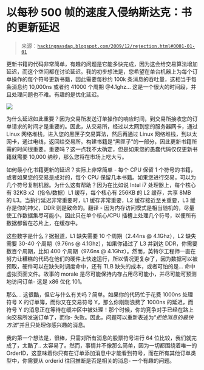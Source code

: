 <!--yml

分类: 未分类

日期: 2024-05-13 00:08:34

-->

# 以每秒 500 帧的速度入侵纳斯达克：书的更新延迟

> 来源：[`hackingnasdaq.blogspot.com/2009/12/rejection.html#0001-01-01`](http://hackingnasdaq.blogspot.com/2009/12/rejection.html#0001-01-01)

更新书籍的代码非常简单，有趣的问题是它能多快完成，因为这会给交易算法增加延迟，而这个空间都在讨论延迟。我的初步想法是，您希望在单台机器上为每个订单操作的每个符号更新书籍，因此需要每秒约 100k 条消息的吞吐量，这相当于每条消息约 10,000ns 或者约 41000 个周期 @4.1ghz... 这是一个很大的时间段，并且处理问题也不难。有趣的是优化延迟。

![](https://blogger.googleusercontent.com/img/b/R29vZ2xl/AVvXsEiRug6conN-A3nYyVXAKoOizf3idGKJ79zx_BL3iGT7uYioUzBO03W1QK0kYGSjcEga9MdC6AMoakhDDlo6ZZ1KNXVACRSAJH8OX-HovgGfjW7g1yg2_K07g_yZcduHXSVeJ5OoO59LIg/s1600-h/highlevel_latency.jpg)

为什么延迟如此重要？因为交易所发送订单操作的响应时间，到交易所接收您的订单请求的时间才是重要的。因此，从交易所，经过以太网到您的服务器网卡，通过 Linux 网络堆栈，进入您的黑匣子交易算法，然后再通过 Linux 网络堆栈，到以太网卡，通过电线，返回给交易所。构建书籍是“黑匣子”的一部分，因此更新书籍所需的时间很重要。重要吗？这一点我不太确定，但是如果您的愚蠢代码仅仅更新书籍就需要 10,000 纳秒，那么您将在市场上吃大亏。

如何最小化书籍更新的延迟？实际上非常简单 - 每个 CPU 保留 1 个符号的书籍，或者如果您的交易是成对的，每个 CPU 保留几本书籍。如果您进行交易，可以为几个符号复制机器。为什么这有帮助？因为在比如说 Intel i7 处理器上，每个核心有 32KB x2（指令/数据）L1 缓存，每个核心有 256KB 的 L2 缓存，共享 8MB 的 L3。当执行延迟非常重要时，L1 缓存非常重要，L2 缓存接近至关重要，L3 缓存是你的神父，DDR 则是致命的。翻译 - 因为内存访问模式是相当随机的，尽量使工作数据集尽可能小，因此只在单个核心/CPU 插槽上处理几个符号，以便所有数据都留在芯片上，在缓存中。

这些数字是什么？据报道，L1 缺失需要 10 个周期（2.44ns @ 4.1Ghz），L2 缺失需要 30-40 个周期（9.76ns @ 4.1Ghz），如果你错过了 L3 并到达 DDR，你需要数百个周期，比如 400 个周期（97.6ns @ 4.1Ghz）。然而，英特尔工程师一直在努力让糟糕的代码在他们的硬件上快速运行，所以情况更复杂了，因为数据可以被预取，硬件可以在缺失时调度命中，还有 TLB 缺失的成本，或者可怕的是... 命中虚拟页面文件。故事的 morale 是尽可能保持内存占用尽可能小，并尽可能可预测地访问订单- 这是 x86 优化 101。

那么... 这很酷，但它与什么有关吗？简单。如果你的代码忙于花费 1000ns 处理符号 X 的订单簿，而你又在交易符号 Y，那么你刚刚浪费了 1000ns 的延迟，而符号 Y 的消息正在等待在缓冲区中被处理！那个时候，你的竞争对手已经在路上向交易所发送订单了，而你- 失败。因此，问题可以重新表述为“*拒绝消息的最快方法*”并且只处理你感兴趣的消息。

我的第一个想法是，很棒，只需对所有消息的股票符号进行 64 位比较，我们就完成了，太酷了.. 太容易了。然而，事情并不像那么简单，因为一切都围绕着唯一的 OrderID，这意味着你只有在订单添加消息中才能看到符号，而在所有其他订单类型中，你需要从 orderid 往回推断是否是相关的消息- 一个有趣的问题。
